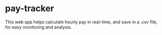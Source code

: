 # pay-tracker
This web app helps calculate hourly pay in real-time, and save in a .csv file, for easy monitoring and analysis.
